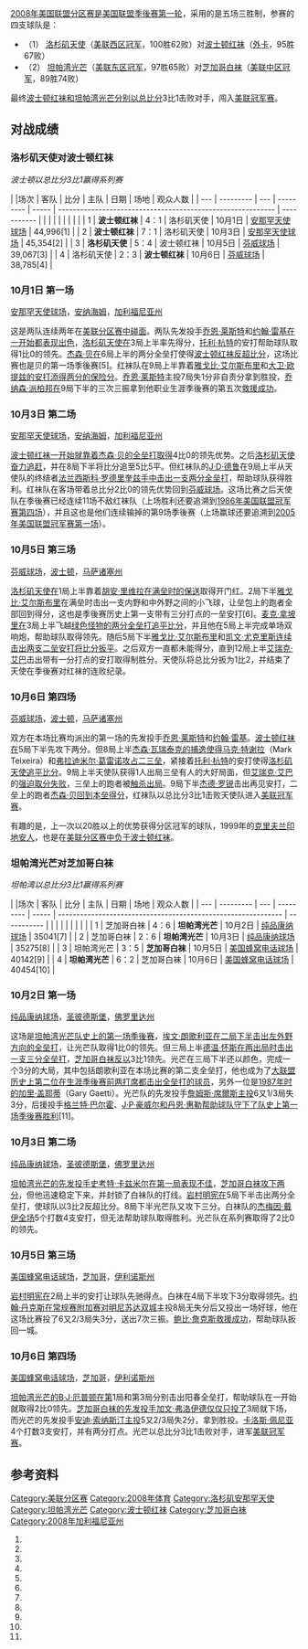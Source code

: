 [2008年](https://zh.wikipedia.org/wiki/2008年美国职棒大联盟球季 "wikilink")[美国联盟分区赛是](https://zh.wikipedia.org/wiki/美国联盟分区赛 "wikilink")[美国联盟季後赛第一轮](https://zh.wikipedia.org/wiki/美国联盟 "wikilink")，采用的是五场三胜制，参赛的四支球队是：

  - （1） [洛杉矶天使](https://zh.wikipedia.org/wiki/洛杉矶天使 "wikilink")（[美联西区冠军](https://zh.wikipedia.org/wiki/美国联盟西区 "wikilink")，100胜62败）对[波士顿红袜](https://zh.wikipedia.org/wiki/波士顿红袜 "wikilink")（[外卡](https://zh.wikipedia.org/wiki/外卡 "wikilink")，95胜67败）
  - （2） [坦帕湾光芒](https://zh.wikipedia.org/wiki/坦帕湾光芒 "wikilink")（[美联东区冠军](https://zh.wikipedia.org/wiki/美国联盟东区 "wikilink")，97胜65败）对[芝加哥白袜](https://zh.wikipedia.org/wiki/芝加哥白袜 "wikilink")（[美联中区冠军](https://zh.wikipedia.org/wiki/美国联盟中区 "wikilink")，89胜74败）

最终[波士顿红袜和](https://zh.wikipedia.org/wiki/波士顿红袜 "wikilink")[坦帕湾光芒分别以总比分](https://zh.wikipedia.org/wiki/坦帕湾光芒 "wikilink")3比1击败对手，闯入[美联冠军赛](../Page/2008年美国联盟冠军赛.md "wikilink")。

## 对战成绩

### 洛杉矶天使对波士顿红袜

*波士顿以总比分3比1赢得系列赛*

| |场次 | 客队        | 比分  | 主队        | 日期    | 场地                                                          | 观众人数        |
| --- | --------- | --- | --------- | ----- | ----------------------------------------------------------- | ----------- |
|     |           |     |           |       |                                                             |             |
| 1   | **波士顿红袜** | 4：1 | 洛杉矶天使     | 10月1日 | [安那罕天使球场](https://zh.wikipedia.org/wiki/安那罕天使球场 "wikilink") | 44,996\[1\] |
| 2   | **波士顿红袜** | 7：1 | 洛杉矶天使     | 10月3日 | [安那罕天使球场](https://zh.wikipedia.org/wiki/安那罕天使球场 "wikilink") | 45,354\[2\] |
| 3   | **洛杉矶天使** | 5：4 | 波士顿红袜     | 10月5日 | [芬威球场](https://zh.wikipedia.org/wiki/芬威球场 "wikilink")       | 39,067\[3\] |
| 4   | 洛杉矶天使     | 2：3 | **波士顿红袜** | 10月6日 | [芬威球场](https://zh.wikipedia.org/wiki/芬威球场 "wikilink")       | 38,785\[4\] |

### 10月1日 第一场

[安那罕天使球场](https://zh.wikipedia.org/wiki/安那罕天使球场 "wikilink")，[安纳海姆](https://zh.wikipedia.org/wiki/安纳海姆 "wikilink")，[加利福尼亚州](../Page/加利福尼亚州.md "wikilink")

这是两队连续两年在[美联分区赛中碰面](https://zh.wikipedia.org/wiki/美国联盟分区赛 "wikilink")。两队先发投手[乔恩·莱斯特](../Page/乔恩·莱斯特.md "wikilink")和[约翰·雷基在一开始都表现出色](https://zh.wikipedia.org/wiki/约翰·雷基 "wikilink")，[洛杉矶天使在](https://zh.wikipedia.org/wiki/洛杉矶天使 "wikilink")3局上半率先得分，[托利·杭特](../Page/托利·杭特.md "wikilink")的安打帮助球队取得1比0的领先。[杰森·贝在](https://zh.wikipedia.org/wiki/杰森·贝 "wikilink")6局上半的两分全垒打使得[波士顿红袜反超比分](https://zh.wikipedia.org/wiki/波士顿红袜 "wikilink")，这场比赛也是贝的第一场季後赛\[5\]。红袜队在9局上半靠着[雅戈比·艾尔斯布里](../Page/雅戈比·艾尔斯布里.md "wikilink")和[大卫·欧提兹的安打添得两分的保险分](https://zh.wikipedia.org/wiki/大卫·欧提兹 "wikilink")。[乔恩·莱斯特](../Page/乔恩·莱斯特.md "wikilink")主投7局失1分非自责分拿到胜投，[乔纳森·派柏邦在](https://zh.wikipedia.org/wiki/乔纳森·派柏邦 "wikilink")9局下半的三次三振拿到他职业生涯季後赛的第五次[救援成功](../Page/救援成功.md "wikilink")。

### 10月3日 第二场

[安那罕天使球场](https://zh.wikipedia.org/wiki/安那罕天使球场 "wikilink")，[安纳海姆](https://zh.wikipedia.org/wiki/安纳海姆 "wikilink")，[加利福尼亚州](../Page/加利福尼亚州.md "wikilink")

[波士顿红袜一开始就靠着](https://zh.wikipedia.org/wiki/波士顿红袜 "wikilink")[杰森·贝的全垒打取得](https://zh.wikipedia.org/wiki/杰森·贝 "wikilink")4比0的领先优势。之后[洛杉矶天使奋力追赶](https://zh.wikipedia.org/wiki/洛杉矶天使 "wikilink")，并在8局下半将比分追至5比5平。但红袜队的[J·D·德鲁](../Page/J·D·德鲁.md "wikilink")在9局上半从天使队的终结者[法兰西斯科·罗德里奎兹手中击出一支两分全垒打](https://zh.wikipedia.org/wiki/法兰西斯科·罗德里奎兹 "wikilink")，帮助球队获得胜利。红袜队在客场带着总比分2比0的领先优势回到[芬威球场](https://zh.wikipedia.org/wiki/芬威球场 "wikilink")。这场比赛之后天使队在季後赛已经连续11场不敌红袜队（上场胜利还要追溯到[1986年美国联盟冠军赛第四场](https://zh.wikipedia.org/wiki/1986年美国联盟冠军赛 "wikilink")），并且这也是他们连续输掉的第9场季後赛（上场赢球还要追溯到[2005年美国联盟冠军赛第一场](https://zh.wikipedia.org/wiki/2005年美国联盟冠军赛 "wikilink")）。

### 10月5日 第三场

[芬威球场](https://zh.wikipedia.org/wiki/芬威球场 "wikilink")，[波士顿](../Page/波士顿.md "wikilink")，[马萨诸塞州](https://zh.wikipedia.org/wiki/马萨诸塞州 "wikilink")

[洛杉矶天使在](https://zh.wikipedia.org/wiki/洛杉矶天使 "wikilink")1局上半靠着[胡安·里维拉在满垒时的](https://zh.wikipedia.org/wiki/璜·瑞维拉 "wikilink")[保送](../Page/保送.md "wikilink")取得开门红。2局下半[雅戈比·艾尔斯布里](../Page/雅戈比·艾尔斯布里.md "wikilink")在满垒时击出一支内野和中外野之间的小飞球，让垒包上的跑者全部回到得分，这也是季後赛历史上第一支带有三分打点的一垒安打\[6\]。[麦克·拿坡里在](https://zh.wikipedia.org/wiki/麦克·拿坡里 "wikilink")3局上半飞越[绿色怪物的两分全垒打追平比分](https://zh.wikipedia.org/wiki/绿色怪物 "wikilink")，并且他在5局上半完成单场双响炮，帮助球队取得领先。随后5局下半[雅戈比·艾尔斯布里](../Page/雅戈比·艾尔斯布里.md "wikilink")和[凯文·尤克里斯连续击出两支二垒安打将比分扳平](https://zh.wikipedia.org/wiki/凯文·尤克里斯 "wikilink")。之后双方一直都未能得分，直到12局上半[艾瑞克·艾巴](../Page/艾瑞克·艾巴.md "wikilink")击出带有一分打点的安打取得制胜分。天使队将总比分扳为1比2，并结束了天使在季後赛对红袜的连败纪录。

### 10月6日 第四场

[芬威球场](https://zh.wikipedia.org/wiki/芬威球场 "wikilink")，[波士顿](../Page/波士顿.md "wikilink")，[马萨诸塞州](https://zh.wikipedia.org/wiki/马萨诸塞州 "wikilink")

双方在本场比赛均派出的第一场的先发投手[乔恩·莱斯特](../Page/乔恩·莱斯特.md "wikilink")和[约翰·雷基](https://zh.wikipedia.org/wiki/约翰·雷基 "wikilink")。[波士顿红袜在](https://zh.wikipedia.org/wiki/波士顿红袜 "wikilink")5局下半先攻下两分。但8局上半[杰森·瓦瑞泰克的捕逸使得](https://zh.wikipedia.org/wiki/杰森·瓦瑞泰克 "wikilink")[马克·特谢拉](https://zh.wikipedia.org/wiki/马克·特谢拉 "wikilink")（Mark Teixeira）和[弗拉迪米尔·葛雷诺攻占二三垒](https://zh.wikipedia.org/wiki/弗拉迪米尔·葛雷诺 "wikilink")，紧接着[托利·杭特](../Page/托利·杭特.md "wikilink")的安打使得[洛杉矶天使追平比分](https://zh.wikipedia.org/wiki/洛杉矶天使 "wikilink")。9局上半天使队获得1人出局三垒有人的大好局面，但[艾瑞克·艾巴](../Page/艾瑞克·艾巴.md "wikilink")的[强迫取分失败](https://zh.wikipedia.org/wiki/强迫取分 "wikilink")，三垒上的跑者被[触杀出局](https://zh.wikipedia.org/wiki/触杀 "wikilink")。9局下半[杰德·罗锐](../Page/杰德·罗锐.md "wikilink")击出再见安打，二垒上的跑者[杰森·贝回到本垒得分](https://zh.wikipedia.org/wiki/杰森·贝 "wikilink")，红袜队以总比分3比1击败天使队进入[美联冠军赛](../Page/2008年美国联盟冠军赛.md "wikilink")。

有趣的是，上一次以20胜以上的优势获得分区冠军的球队，1999年的[克里夫兰印地安人](https://zh.wikipedia.org/wiki/克里夫兰印地安人 "wikilink")，也是在[美联分区赛中负于波士顿红袜](https://zh.wikipedia.org/wiki/1999年美国联盟分区赛 "wikilink")。

### 坦帕湾光芒对芝加哥白袜

*坦帕湾以总比分3比1赢得系列赛*

| |场次 | 客队        | 比分  | 主队        | 日期    | 场地                                                            | 观众人数        |
| --- | --------- | --- | --------- | ----- | ------------------------------------------------------------- | ----------- |
|     |           |     |           |       |                                                               |             |
| 1   | 芝加哥白袜     | 4：6 | **坦帕湾光芒** | 10月2日 | [纯品康纳球场](https://zh.wikipedia.org/wiki/纯品康纳球场 "wikilink")     | 35041\[7\]  |
| 2   | 芝加哥白袜     | 2：6 | **坦帕湾光芒** | 10月3日 | [纯品康纳球场](https://zh.wikipedia.org/wiki/纯品康纳球场 "wikilink")     | 35275\[8\]  |
| 3   | 坦帕湾光芒     | 3：5 | **芝加哥白袜** | 10月5日 | [美国蜂窝电话球场](https://zh.wikipedia.org/wiki/美国蜂窝电话球场 "wikilink") | 40142\[9\]  |
| 4   | **坦帕湾光芒** | 6：2 | 芝加哥白袜     | 10月6日 | [美国蜂窝电话球场](https://zh.wikipedia.org/wiki/美国蜂窝电话球场 "wikilink") | 40454\[10\] |

### 10月2日 第一场

[纯品康纳球场](https://zh.wikipedia.org/wiki/纯品康纳球场 "wikilink")，[圣彼德斯堡](https://zh.wikipedia.org/wiki/圣彼德斯堡_\(佛罗里达州\) "wikilink")，[佛罗里达州](../Page/佛罗里达州.md "wikilink")

这场是[坦帕湾光芒队史上的第一场季後赛](https://zh.wikipedia.org/wiki/坦帕湾光芒 "wikilink")，[埃文·朗歌利亚在二局下半击出左外野方向的](https://zh.wikipedia.org/wiki/埃文·朗歌利亚 "wikilink")[全垒打](https://zh.wikipedia.org/wiki/全垒打 "wikilink")，让光芒队取得1比0的领先。但三局上半[德温·怀斯在两出局时击出一支三分全垒打](https://zh.wikipedia.org/wiki/德温·怀斯 "wikilink")，[芝加哥白袜反以](https://zh.wikipedia.org/wiki/芝加哥白袜 "wikilink")3比1领先。光芒在三局下半还以颜色，完成一个3分的大局，其中包括朗歌利亚在本场比赛的第二支全垒打，他也成为了[大联盟历史上第二位在生涯季後赛前两打席都击出全垒打的球员](https://zh.wikipedia.org/wiki/美国职棒大联盟 "wikilink")，另外一位是[1987年时的](https://zh.wikipedia.org/wiki/1987年美国联盟冠军赛 "wikilink")[加里·盖耶蒂](https://zh.wikipedia.org/wiki/加里·盖耶蒂 "wikilink")（Gary Gaetti）。光芒队的先发投手[詹姆斯·席爾斯主投](https://zh.wikipedia.org/wiki/詹姆斯·席爾斯 "wikilink")6又1/3局失3分，后援投手[格兰特·巴尔霍](https://zh.wikipedia.org/wiki/格兰特·巴尔霍 "wikilink")、[J·P·豪威尔和](https://zh.wikipedia.org/wiki/J·P·豪威尔 "wikilink")[丹恩·惠勒帮助球队守下了队史上第一场季後赛胜利](https://zh.wikipedia.org/wiki/丹恩·惠勒 "wikilink")\[11\]。

### 10月3日 第二场

[纯品康纳球场](https://zh.wikipedia.org/wiki/纯品康纳球场 "wikilink")，[圣彼德斯堡](https://zh.wikipedia.org/wiki/圣彼德斯堡_\(佛罗里达州\) "wikilink")，[佛罗里达州](../Page/佛罗里达州.md "wikilink")

[坦帕湾光芒的先发投手](https://zh.wikipedia.org/wiki/坦帕湾光芒 "wikilink")[史考特·卡兹米尔在第一局表现不佳](https://zh.wikipedia.org/wiki/史考特·卡兹米尔 "wikilink")，[芝加哥白袜攻下两分](https://zh.wikipedia.org/wiki/芝加哥白袜 "wikilink")，但他迅速稳定下来，并封锁了白袜队的打线。[岩村明宪在](https://zh.wikipedia.org/wiki/岩村明宪 "wikilink")5局下半击出两分全垒打，使球队以3比2反超比分。8局下半光芒队又攻下三分。白袜队的[杰梅因·戴伊全场](https://zh.wikipedia.org/wiki/杰梅因·戴伊 "wikilink")5个打数4支安打，但无法帮助球队取得胜利。光芒队在系列赛取得了2比0的领先。

### 10月5日 第三场

[美国蜂窝电话球场](https://zh.wikipedia.org/wiki/美国蜂窝电话球场 "wikilink")，[芝加哥](../Page/芝加哥.md "wikilink")，[伊利诺斯州](https://zh.wikipedia.org/wiki/伊利诺斯州 "wikilink")

[岩村明宪在](https://zh.wikipedia.org/wiki/岩村明宪 "wikilink")2局上半的安打让球队先驰得点。白袜在4局下半攻下3分取得领先。[约翰·丹克斯在常规赛附加赛对](https://zh.wikipedia.org/wiki/约翰·丹克斯 "wikilink")[明尼苏达双城](../Page/明尼苏达双城.md "wikilink")主投8局无失分后又投出一场好球，他在这场比赛投了6又2/3局失3分，送出7次三振。[鲍比·詹克斯救援成功](https://zh.wikipedia.org/wiki/鲍比·詹克斯 "wikilink")，帮助球队扳回一城。

### 10月6日 第四场

[美国蜂窝电话球场](https://zh.wikipedia.org/wiki/美国蜂窝电话球场 "wikilink")，[芝加哥](../Page/芝加哥.md "wikilink")，[伊利诺斯州](https://zh.wikipedia.org/wiki/伊利诺斯州 "wikilink")

[坦帕湾光芒的](https://zh.wikipedia.org/wiki/坦帕湾光芒 "wikilink")[B·J·厄普顿在第](https://zh.wikipedia.org/wiki/B·J·厄普顿 "wikilink")1局和第3局分别击出阳春全垒打，帮助球队在一开始就取得2比0领先。[芝加哥白袜的先发投手](https://zh.wikipedia.org/wiki/芝加哥白袜 "wikilink")[加文·弗洛伊德仅仅只投了](https://zh.wikipedia.org/wiki/加文·弗洛伊德 "wikilink")3局就下场，而光芒的先发投手[安迪·索纳斯汀主投](https://zh.wikipedia.org/wiki/安迪·索纳斯汀 "wikilink")5又2/3局失2分，拿到胜投。[卡洛斯·佩尼亚](../Page/卡洛斯·佩尼亚.md "wikilink")4个打数3支安打，并有两分打点。光芒以总比分3比1击败对手，进军[美联冠军赛](../Page/2008年美国联盟冠军赛.md "wikilink")。

## 参考资料

[Category:美联分区赛](https://zh.wikipedia.org/wiki/Category:美联分区赛 "wikilink") [Category:2008年体育](https://zh.wikipedia.org/wiki/Category:2008年体育 "wikilink") [Category:洛杉矶安那罕天使](https://zh.wikipedia.org/wiki/Category:洛杉矶安那罕天使 "wikilink") [Category:坦帕湾光芒](https://zh.wikipedia.org/wiki/Category:坦帕湾光芒 "wikilink") [Category:波士顿红袜](https://zh.wikipedia.org/wiki/Category:波士顿红袜 "wikilink") [Category:芝加哥白袜](https://zh.wikipedia.org/wiki/Category:芝加哥白袜 "wikilink") [Category:2008年加利福尼亚州](https://zh.wikipedia.org/wiki/Category:2008年加利福尼亚州 "wikilink")

1.
2.
3.
4.
5.
6.
7.
8.
9.
10.
11.